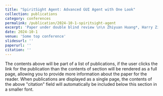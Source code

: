 ```yaml
---
title: "SpiritSight Agent: Advanced GUI Agent with One Look"
collection: publications
category: conferences
permalink: /publication/2024-10-1-spiritsight-agent
excerpt: 'Paper under double blind review \n\n Zhiyuan Huang*, Harry Ziming Cheng*, Junting Pan, Mingjie Zhan'
date: 2024-10-1
venue: 'Some top conference'
slidesurl: ''
paperurl: ''
citation: ''
---
```


The contents above will be part of a list of publications, if the user clicks the link for the publication than the contents of section will be rendered as a full page, allowing you to provide more information about the paper for the reader. When publications are displayed as a single page, the contents of the above "citation" field will automatically be included below this section in a smaller font.